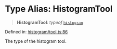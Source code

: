 # Type Alias: HistogramTool

> **HistogramTool**: *typeof* [`histogram`](../variables/histogram.md)

Defined in: [histogram/tool.ts:86](https://github.com/GeoDaCenter/openassistant/blob/36f516b8229288259590b2d9dab3b10cbfc3cbfd/packages/echarts/src/histogram/tool.ts#L86)

The type of the histogram tool.
